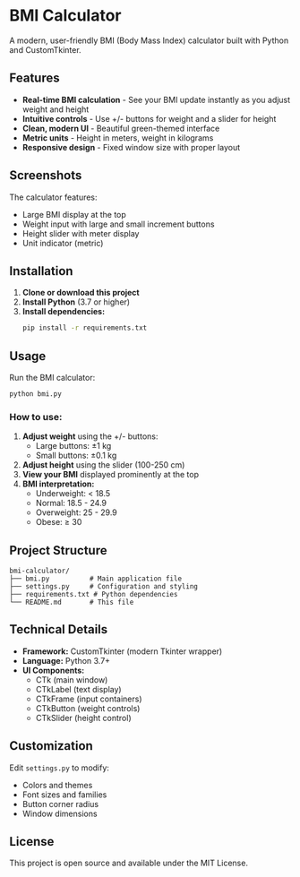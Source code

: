 # BMI Calculator

A modern, user-friendly BMI (Body Mass Index) calculator built with Python and CustomTkinter.

## Features

- **Real-time BMI calculation** - See your BMI update instantly as you adjust weight and height
- **Intuitive controls** - Use +/- buttons for weight and a slider for height
- **Clean, modern UI** - Beautiful green-themed interface
- **Metric units** - Height in meters, weight in kilograms
- **Responsive design** - Fixed window size with proper layout

## Screenshots

The calculator features:
- Large BMI display at the top
- Weight input with large and small increment buttons
- Height slider with meter display
- Unit indicator (metric)

## Installation

1. **Clone or download this project**
2. **Install Python** (3.7 or higher)
3. **Install dependencies:**
   ```bash
   pip install -r requirements.txt
   ```

## Usage

Run the BMI calculator:
```bash
python bmi.py
```

### How to use:
1. **Adjust weight** using the +/- buttons:
   - Large buttons: ±1 kg
   - Small buttons: ±0.1 kg
2. **Adjust height** using the slider (100-250 cm)
3. **View your BMI** displayed prominently at the top
4. **BMI interpretation:**
   - Underweight: < 18.5
   - Normal: 18.5 - 24.9
   - Overweight: 25 - 29.9
   - Obese: ≥ 30

## Project Structure

```
bmi-calculator/
├── bmi.py          # Main application file
├── settings.py     # Configuration and styling
├── requirements.txt # Python dependencies
└── README.md       # This file
```

## Technical Details

- **Framework:** CustomTkinter (modern Tkinter wrapper)
- **Language:** Python 3.7+
- **UI Components:**
  - CTk (main window)
  - CTkLabel (text display)
  - CTkFrame (input containers)
  - CTkButton (weight controls)
  - CTkSlider (height control)

## Customization

Edit `settings.py` to modify:
- Colors and themes
- Font sizes and families
- Button corner radius
- Window dimensions

## License

This project is open source and available under the MIT License. 